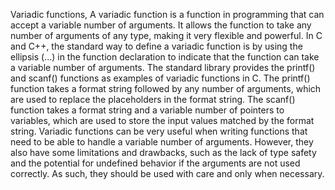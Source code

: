Variadic functions, A variadic function is a function in programming that can accept a variable number of arguments. It allows the function to take any number of arguments of any type, making it very flexible and powerful. In C and C++, the standard way to define a variadic function is by using the ellipsis (...) in the function declaration to indicate that the function can take a variable number of arguments. The standard library provides the printf() and scanf() functions as examples of variadic functions in C. The printf() function takes a format string followed by any number of arguments, which are used to replace the placeholders in the format string. The scanf() function takes a format string and a variable number of pointers to variables, which are used to store the input values matched by the format string. Variadic functions can be very useful when writing functions that need to be able to handle a variable number of arguments. However, they also have some limitations and drawbacks, such as the lack of type safety and the potential for undefined behavior if the arguments are not used correctly. As such, they should be used with care and only when necessary.
